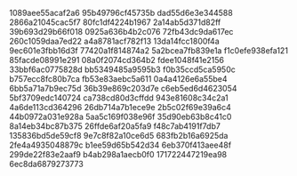 1089aee55acaf2a6
95b49796cf45735b
dad55d6e3e344588
2866a21045cac5f7
80fc1df4224b1967
2a14ab5d371d82ff
39b693d29b66f018
0925a636b4b2c076
72fb43dc9da617ec
260c1059daa7ed22
a4a8781acf782f13
13da14fcc1800f4a
9ec601e3fbb16d3f
77420a1f814874a2
5a2bcea7fb839e1a
f1c0efe938efa121
85facde08991e291
08a0f2074cd364b2
fdee1048f41e2156
33bbf6ac0775828d
bb5349485a9595b3
f0b35ccd5ca5950c
b757ecc8fc80b7ca
fb53e83aebc5a611
0a4a4126e6a55be4
6bb5a71a7b9ec75d
36b39e869c203d7e
c6eb5ed6d4623054
5bf3709edc140724
ca738cd80d3cffdd
943e81608c34c2a1
4a6de113cd364296
26db714a7b1ece9e
2b5c02f69e39a6c4
44b0972a031e928a
5aa5c169f038e96f
35d90eb63b8c41c0
8a14eb34bc87b375
26ffde6af20a5fa9
f48c7ab4191f7db7
135836bd5de59cf8
9e7c8f82a10ce6d5
683fb2b16a6925da
2fe4a4935048879c
b1ee59d65b542d34
6eb370f413aee48f
299de22f83e2aaf9
b4ab298a1aecb0f0
171722447219ea98
6ec8da6879273773
